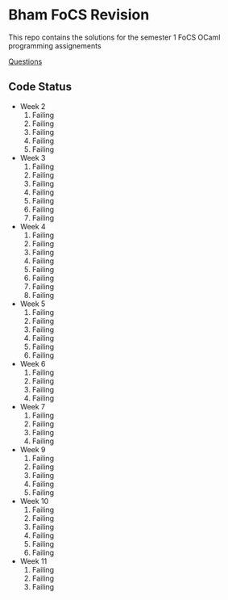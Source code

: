 # Bham FoCS Revision

This repo contains the solutions for the semester 1 FoCS OCaml programming assignements

[Questions](https://sites.google.com/site/focs1112/programming-assignments)

## Code Status
- Week 2
    1. Failing
    2. Failing
    3. Failing
    4. Failing
    5. Failing
- Week 3
    1. Failing
    2. Failing
    3. Failing
    4. Failing
    5. Failing
    6. Failing
    7. Failing
- Week 4
    1. Failing
    2. Failing
    3. Failing
    4. Failing
    5. Failing
    6. Failing
    7. Failing
    8. Failing
- Week 5
    1. Failing
    2. Failing
    3. Failing
    4. Failing
    5. Failing
    6. Failing
- Week 6
    1. Failing
    2. Failing
    3. Failing
    4. Failing
- Week 7
    1. Failing
    2. Failing
    3. Failing
    4. Failing
- Week 9
    1. Failing
    2. Failing
    3. Failing
    4. Failing
    5. Failing
- Week 10
    1. Failing
    2. Failing
    3. Failing
    4. Failing
    5. Failing
    6. Failing
- Week 11
    1. Failing
    2. Failing
    3. Failing